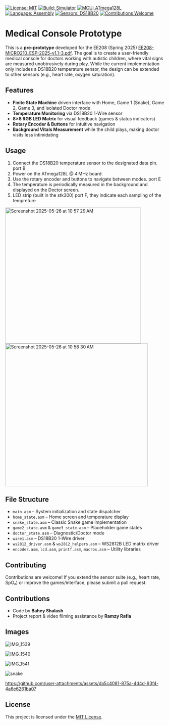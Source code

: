 [![License: MIT](https://img.shields.io/badge/License-MIT-yellow.svg)](LICENSE) [![Build: Simulator](https://img.shields.io/badge/Build-Simulator-blue.svg)](#)  [![MCU: ATmega128L](https://img.shields.io/badge/MCU-ATmega128L-orange.svg)](#)  [![Language: Assembly](https://img.shields.io/badge/Language-ASM-red.svg)](#)  [![Sensors: DS18B20](https://img.shields.io/badge/Sensors-DS18B20-green.svg)](#)  [![Contributions Welcome](https://img.shields.io/badge/Contributions-Welcome-brightgreen.svg)](#) 
# Medical Console Prototype

This is a **pre-prototype** developed for the EE208 (Spring 2025) [EE208-MICRO210_ESP-2025-v1.1-3.pdf](https://github.com/user-attachments/files/20438062/EE208-MICRO210_ESP-2025-v1.1-3.pdf). The goal is to create a user-friendly medical console for doctors working with autistic children, where vital signs are measured unobtrusively during play. While the current implementation only includes a DS18B20 temperature sensor, the design can be extended to other sensors (e.g., heart rate, oxygen saturation).


## Features

* **Finite State Machine** driven interface with Home, Game 1 (Snake), Game 2, Game 3, and isolated Doctor mode
* **Temperature Monitoring** via DS18B20 1-Wire sensor
* **8×8 RGB LED Matrix** for visual feedback (games & status indicators)
* **Rotary Encoder & Buttons** for intuitive navigation
* **Background Vitals Measurement** while the child plays, making doctor visits less intimidating

## Usage

1. Connect the DS18B20 temperature sensor to the designated data pin. port B
2. Power on the ATmega128L @ 4 MHz board.
3. Use the rotary encoder and buttons to navigate between modes. port E
4. The temperature is periodically measured in the background and displayed on the Doctor screen.
5. LED strip (built in the stk300) port F, they indicate each sampling of the tempreture
<img width="430" alt="Screenshot 2025-05-26 at 10 57 29 AM" src="https://github.com/user-attachments/assets/3cde2b62-871b-43f3-a89b-53cd64ef0fc9" />
<img width="452" alt="Screenshot 2025-05-26 at 10 58 30 AM" src="https://github.com/user-attachments/assets/1b7eac08-b37f-4022-9e53-f2ce01cd983e" />

## File Structure

* `main.asm` – System initialization and state dispatcher
* `home_state.asm` – Home screen and temperature display
* `snake_state.asm` – Classic Snake game implementation
* `game2_state.asm` & `game3_state.asm` – Placeholder game states
* `doctor_state.asm` – Diagnostic/Doctor mode
* `wire1.asm` – DS18B20 1-Wire driver
* `ws2812_driver.asm` & `ws2812_helpers.asm` – WS2812B LED matrix driver
* `encoder.asm`, `lcd.asm`, `printf.asm`, `macros.asm` – Utility libraries

## Contributing

Contributions are welcome! If you extend the sensor suite (e.g., heart rate, SpO₂) or improve the games/interface, please submit a pull request.

## Contributions

* Code by **Bahey Shalash**
* Project report & video filming assistance by **Ramzy Rafla**

## Images

![IMG_1539](https://github.com/user-attachments/assets/23c3a513-8f71-467c-b11d-50dd1ee32848)

![IMG_1540](https://github.com/user-attachments/assets/2d0c2b80-7f7a-4012-a5be-e3e1adf919bb)


![IMG_1541](https://github.com/user-attachments/assets/2b0b44d2-7d7b-464b-9d8a-cee5d30a41a8)

![snake](https://github.com/user-attachments/assets/dcebf076-6526-4e16-878c-279b97e84e3d)




https://github.com/user-attachments/assets/da5c4081-875a-4d4d-93f4-4a6e6261ba07

## License

This project is licensed under the [MIT License](LICENSE).
